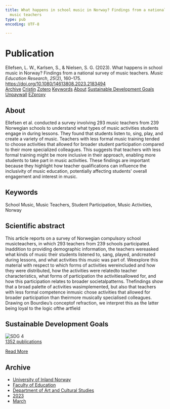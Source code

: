 ```yaml
---
title: What happens in school music in Norway? Findings from a national survey of
  music teachers
type: pub
encoding: UTF-8

---
```

<h1>Publication</h1>
<article id="csl-bib-container-LDTM7R22" class="csl-bib-container">
  <div class="csl-bib-body"> <div class="csl-entry">Ellefsen, L. W., Karlsen, S., &#38; Nielsen, S. G. (2023). What happens in school music in Norway? Findings from a national survey of music teachers. <i>Music Education Research</i>, <i>25</i>(2), 160–175. <a href="https://doi.org/10.1080/14613808.2023.2183494">https://doi.org/10.1080/14613808.2023.2183494</a></div> </div>
  <div class="csl-bib-buttons">
    <a href="#taxonomy-article-LDTM7R22" alt="archive" class="csl-bib-button">Archive</a>
    <a href="https://app.cristin.no/results/show.jsf?id=2136823" alt="Cristin" class="csl-bib-button">Cristin</a>
    <a href="http://zotero.org/groups/5881554/items/LDTM7R22" alt="Zotero" class="csl-bib-button">Zotero</a>
    <a href="#keywords-article-LDTM7R22" alt="keywords" class="csl-bib-button">Keywords</a>
    <a href="#about-article-LDTM7R22" alt="about_pub" class="csl-bib-button">About</a>
    <a href="#sdg-article-LDTM7R22" alt="sdg" class="csl-bib-button">Sustainable Development Goals</a>
    <a href="https://doi.org/10.1080/14613808.2023.2183494" alt="Unpaywall" class="csl-bib-button">Unpaywall</a>
    <a href="https://doi.org/10.1080/14613808.2023.2183494" alt="EZproxy" class="csl-bib-button">EZproxy</a>
  </div>
  <div id="csl-bib-meta-container-LDTM7R22"></div>
</article>
<div id="csl-bib-meta-LDTM7R22" class="csl-bib-meta">
  <article id="about-article-LDTM7R22" class="about_pub-article">
    <h1>About</h1>
    Ellefsen et al. conducted a survey involving 293 music teachers from 239 Norwegian schools to understand what types of music activities students engage in during lessons. They found that students listen to, sing, play, and create a variety of music. Teachers with less formal music training tended to choose activities that allowed for broader student participation compared to their more specialized colleagues. This suggests that teachers with less formal training might be more inclusive in their approach, enabling more students to take part in music activities. These findings are important because they highlight how teacher qualifications can influence the inclusivity of music education, potentially affecting students' overall engagement and interest in music.
  </article>
  <article id="keywords-article-LDTM7R22" class="keywords-article">
    <h1>Keywords</h1>
    School Music, Music Teachers, Student Participation, Music Activities, Norway
  </article>
  <article id="abstract-article-LDTM7R22" class="abstract-article">
    <h1>Scientific abstract</h1>
    This article reports on a survey of Norwegian compulsory school musicteachers, in which 293 teachers from 239 schools participated. Inaddition to providing demographic information, the teachers wereasked what kinds of music their students listened to, sang, played, andcreated during lessons, and what activities this music was part of. Weexplore this material with respect to which forms of activities wereincluded and how they were distributed, how the activities were relatedto teacher characteristics, what forms of participation the activitiesallowed for, and how this participation relates to broader societalpatterns. Thefindings show that a broad palette of activities wasimplemented, but also that teachers with less formal competence inmusic chose activities that allowed for broader participation than theirmore musically specialised colleagues. Drawing on Bourdieu’s conceptof refraction, we interpret this as the latter being loyal to the logic ofthe artfield
  </article>
  <article id="sdg-article-LDTM7R22" class="sdg-article">
    <h1>Sustainable Development Goals</h1>
    <div class="sdg-container"><div id="sdg4" class="sdg">
        <img src="{{< params subfolder >}}images/sdg/sdg04_en.png" class="image" alt="SDG 4">
        <div class="sdg-overlay">
          <a href="{{< params subfolder >}}en/archive/?sdg=4#archive" class="sdg-publication-count"><span>1352</span> publications</a>
          <p><a href="https://sdgs.un.org/goals/goal4" class="sdg-read-more">Read More</a></p>
        </div>
      </div></div>
  </article>
  <article id="taxonomy-article-LDTM7R22" class="taxonomy-article">
    <h1>Archive</h1>
    <ul>
      <li><a href="{{< params subfolder >}}en/archive/?key=3DCRN523">University of Inland Norway</a></li>
      <li><a href="{{< params subfolder >}}en/archive/?key=WYNZA47F">Faculty of Education</a></li>
      <li><a href="{{< params subfolder >}}en/archive/?key=VBB2T4VJ">Department of Art and Cultural Studies</a></li>
      <li><a href="{{< params subfolder >}}en/archive/?key=BR3ZL9GL">2023</a></li>
      <li><a href="{{< params subfolder >}}en/archive/?key=98CZ9654">March</a></li>
    </ul>
  </article>
</div>

